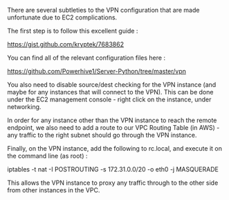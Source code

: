 There are several subtleties to the VPN configuration that are made unfortunate due to EC2 complications.

The first step is to follow this excellent guide : 

https://gist.github.com/kryptek/7683862

You can find all of the relevant configuration files here : 

https://github.com/Powerhive1/Server-Python/tree/master/vpn

You also need to disable source/dest checking for the VPN instance (and maybe for any instances that will connect to the VPN).  This can be done under the EC2 management console - right click on the instance, under networking.

In order for any instance other than the VPN instance to reach the remote endpoint, we also need to add a route to our VPC Routing Table (in AWS) - any traffic to the right subnet should go through the VPN instance.

Finally, on the VPN instance, add the following to rc.local, and execute it on the command line (as root) : 

iptables -t nat -I POSTROUTING -s 172.31.0.0/20 -o eth0 -j MASQUERADE

This allows the VPN instance to proxy any traffic through to the other side from other instances in the VPC.
